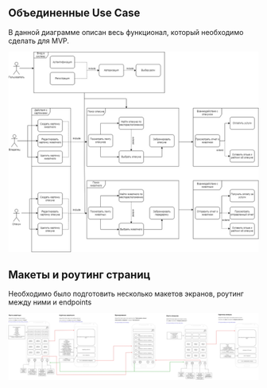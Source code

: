 ## Объединенные Use Case

В данной диаграмме описан весь функционал, который необходимо сделать для MVP.

![Wireframe-Общая диаграмма (2).jpg](Wireframe-Общая+диаграмма++2+.jpg)

## Макеты и роутинг страниц 

Необходимо было подготовить несколько макетов экранов, роутинг между ними и endpoints

![финал.jpg](финал.jpg)
